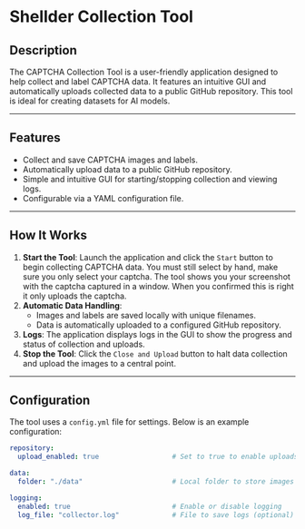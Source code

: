 # Shellder Collection Tool

## Description
The CAPTCHA Collection Tool is a user-friendly application designed to help collect and label CAPTCHA data. It features an intuitive GUI and automatically uploads collected data to a public GitHub repository. This tool is ideal for creating datasets for AI models.

---

## Features
- Collect and save CAPTCHA images and labels.
- Automatically upload data to a public GitHub repository.
- Simple and intuitive GUI for starting/stopping collection and viewing logs.
- Configurable via a YAML configuration file.

---

## How It Works
1. **Start the Tool**: Launch the application and click the `Start` button to begin collecting CAPTCHA data.
 You must still select by hand, make sure you only select your captcha. 
 The tool shows you your screenshot with the captcha captured in a window. When you confirmed this is right it only uploads the captcha.
2. **Automatic Data Handling**:
   - Images and labels are saved locally with unique filenames.
   - Data is automatically uploaded to a configured GitHub repository.
3. **Logs**: The application displays logs in the GUI to show the progress and status of collection and uploads.
4. **Stop the Tool**: Click the `Close and Upload` button to halt data collection and upload the images to a central point.

---

## Configuration
The tool uses a `config.yml` file for settings. Below is an example configuration:

```yaml
repository:
  upload_enabled: true                  # Set to true to enable uploads, false to disable

data:
  folder: "./data"                      # Local folder to store images and labels

logging:
  enabled: true                         # Enable or disable logging
  log_file: "collector.log"             # File to save logs (optional) 
  ```